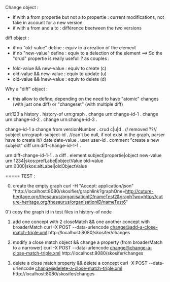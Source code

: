 
Change object : 
- if with a from propertie but not a to propertie : current modifications, not take in account for a new version
- if with a from and a to : différence beetween the two versions

diff object :
- if no "old-value" define : equiv to a creation of the element
- if no "new-value" define : equiv to a delection of the element
==> So the "crud" propertie is really usefull ? as couples :
* !old-value && new-value : equiv to create (c)
* old-value && new-value : equiv to update (u)
* old-value && !new-value : equiv to delete (d)

Why a "diff" object : 
- this allow to define, depending on the need to have "atomic" changes (with just one diff) or "changeset" (with multiple diff)

uri:123
	a history .
	history-of urn:graph .
	change urn:change-id-1 .
	change urn:change-id-2 .
	change urn:change-id-3 .

change-id-1
	a change
	from versionNumber .
	crud c|u|d . // removed ??//
	subject urn:graph-subject-id . //can't be null, if not exist in the graph, parser have to create it//
	date date-value .
	user user-id .
	comment "create a new subject"
	diff urn:diff-change-id-1-1 .

urn:diff-change-id-1-1 .
	a diff .
	element subject|propertie|object
	new-value urn:1234|skos:prefLabel|objectValue
	old-value urn:0000|skos:altLabel|oldObjectValue


===== TEST  :

0) create the empty graph
curl -H "Accept: application/json" "http://localhost:8080/skosifier/graphlink?graphOne=http://cuture-heritage.org/thesaurus/organisationID/nameTest2&graphTwo=http://cuture-heritage.org/thesaurus/organisationID/nameTest6"

0') copy the graph id in test files in history-of node

1) add one concept with 2 closeMatch && one another concept with broaderMatch
curl -X POST --data-urlencode change@add-a-close-match-triple.xml http://localhost:8080/skosifer/changes

2) modify a close match object && change a property (from broaderMatch to a narrower)
curl -X POST --data-urlencode change@change-a-close-match-triple.xml http://localhost:8080/skosifer/changes

3) delete a close match property && delete a concept
curl -X POST --data-urlencode change@delete-a-close-match-triple.xml http://localhost:8080/skosifer/changes
